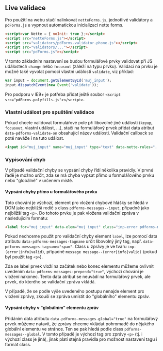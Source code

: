 ## Live validace

Pro použití na webu stačí nalinkovat `netteForms.js`, jednotlivé validátory a `pdForms.js` a vypnout automatickou inicializaci nette forms.

```html
<script>var Nette = { noInit: true };</script>
<script src="netteForms.js"></script>
<script src="validators/pdForms.validator.phone.js"></script>
<script src="validators/..."></script>
<script src="pdForms.js"></script>
```

V tomto základním nastavení se budou formulářové prvky validovat při JS událostech `change` nebo `focusout` (záleží na typu prvku). Validaci na prvku je možné také vyvolat pomocí vlastní události `validate`, viz příklad:
```javascript
var input = document.getElementById('muj_input');
input.dispatchEvent(new Event('validate'));
```

Pro podporu v IE9+ je potřeba přidat ještě soubor `<script src="pdForms.polyfills.js"></script>`.

### Vlastní událost pro spuštění validace 
Pokud chcete validovat formulářové pole při libovolné jiné události (`keyup`, `focusout`, vlastní událost, ...), stačí na formulářový prvek přidat data atribut `data-pdforms-validate-on` obsahující název události. Validační callback se poté naváže i na tuto událost. 
```html
<input id="muj_input" name="muj_input" type="text" data-nette-rules="..." data-pdforms-validate-on="keyup">
```

### Vypisování chyb  
V případě validační chyby se vypsání chyby řídí několika pravidly. V prvné řadě je možno určit, zda se má chyba vypsat přímo u formulářového prvku nebo "globálně" v určeném místě.

#### Vypsání chyby přímo u formulářového prvku
Toto chování je výchozí, element pro vložení chybové hlášky se hledá v DOM jako nejbližší rodič s class `pdforms-messages--input`, případně jako nejbližší tag `<p>`. Do tohoto prvku je pak vložena validační zpráva v následujícím formátu:
```html
<label for="muj_input" data-elem="muj_input" class="inp-error pdforms-message">Text validační zprávy</label>
``` 

Pokud nechceme použít pro validační chyby element `label`, lze pomocí data atributu `data-pdforms-messages-tagname` určit libovolný jiný tag, např. `data-pdforms-messages-tagname="span"`. Class u zprávy je ve tvaru `inp-(error|info|valid)`, případně `message message--(error|info|valid)` (pokud byl použit tag `<p>`).

Zda se label prvek vloží na začátek nebo konec elementu můžeme ovlivnit uvedením `data-pdforms-messages-prepend="true"`, výchozí chování je vložení nakonec. Tento data atribut se neuvádí na formulářový prvek, ale prvek, do kterého se validační zpráva vkládá.

V případě, že se podle výše uvedeného postupu nenajde element pro vložení zprávy, zkouší se zpráva umístit do "globálního" elementu zpráv.

#### Vypsání chyby v "globálním" elementu zpráv 
Přidáním data atributu `data-pdforms-messages-global="true"` na formulářový prvek můžeme natavit, že zprávy chceme vkládat pohromadě do nějakého globální elementu ve stránce. Ten se pak hledá podle class `pdforms-messages--global`. V tomto případě je výchozí tag pro zprávy `<p>` (tj. i výchozí class je jiná), jinak platí stejná pravidla pro možnost nastavení tagu i formát class.
